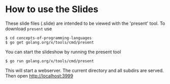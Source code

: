 # How to use the Slides

These slide files (.slide) are intended to be viewed with the 'present' tool.
To download `present` use 

    $ cd concepts-of-programming-languages
    $ go get golang.org/x/tools/cmd/present

You can start the slideshow by running the present tool
  	
    $ go run golang.org/x/tools/cmd/present

This will start a webserver. The current directory and all subdirs are served.
Then open [http://localhost:3999](http://localhost:3999)
